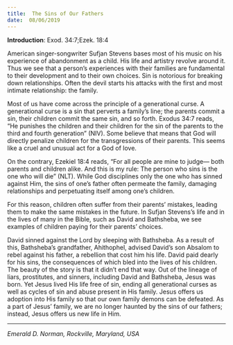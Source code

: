 ```yaml
---
title:  The Sins of Our Fathers
date:  08/06/2019
---
```


**Introduction**: Exod. 34:7;Ezek. 18:4

American singer-songwriter Sufjan Stevens bases most of his music on his experience of abandonment as a child. His life and artistry revolve around it. Thus we see that a person’s experiences with their families are fundamental to their development and to their own choices. Sin is notorious for breaking down relationships. Often the devil starts his attacks with the first and most intimate relationship: the family.

Most of us have come across the principle of a generational curse. A generational curse is a sin that perverts a family’s line; the parents commit a sin, their children commit the same sin, and so forth. Exodus 34:7 reads, “He punishes the children and their children for the sin of the parents to the third and fourth generation” (NIV). Some believe that means that God will directly penalize children for the transgressions of their parents. This seems like a cruel and unusual act for a God of love.

On the contrary, Ezekiel 18:4 reads, “For all people are mine to judge— both parents and children alike. And this is my rule: The person who sins is the one who will die” (NLT). While God disciplines only the one who has sinned against Him, the sins of one’s father often permeate the family, damaging relationships and perpetuating itself among one’s children.

For this reason, children often suffer from their parents’ mistakes, leading them to make the same mistakes in the future. In Sufjan Stevens’s life and in the lives of many in the Bible, such as David and Bathsheba, we see examples of children paying for their parents’ choices.

David sinned against the Lord by sleeping with Bathsheba. As a result of this, Bathsheba’s grandfather, Ahithophel, advised David’s son Absalom to rebel against his father, a rebellion that cost him his life. David paid dearly for his sins, the consequences of which bled into the lives of his children. The beauty of the story is that it didn’t end that way. Out of the lineage of liars, prostitutes, and sinners, including David and Bathsheba, Jesus was born. Yet Jesus lived His life free of sin, ending all generational curses as well as cycles of sin and abuse present in His family. Jesus offers us adoption into His family so that our own family demons can be defeated. As a part of Jesus’ family, we are no longer haunted by the sins of our fathers; instead, Jesus offers us new life in Him.

---

_Emerald D. Norman, Rockville, Maryland, USA_